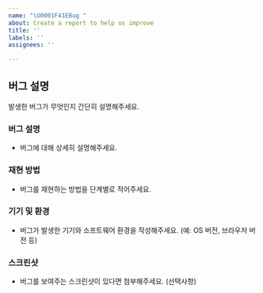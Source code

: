```yaml
---
name: "\U0001F41EBug "
about: Create a report to help us improve
title: ''
labels: ''
assignees: ''

---
```


## 버그 설명
발생한 버그가 무엇인지 간단히 설명해주세요.

### 버그 설명
- 버그에 대해 상세히 설명해주세요.

### 재현 방법
- 버그를 재현하는 방법을 단계별로 적어주세요.

### 기기 및 환경
- 버그가 발생한 기기와 소프트웨어 환경을 작성해주세요. (예: OS 버전, 브라우저 버전 등)

### 스크린샷
- 버그를 보여주는 스크린샷이 있다면 첨부해주세요. (선택사항)
